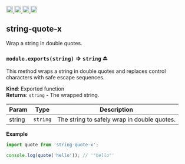 <a href="https://travis-ci.org/Xotic750/string-quote-x"
   title="Travis status">
<img
   src="https://travis-ci.org/Xotic750/string-quote-x.svg?branch=master"
   alt="Travis status" height="18"/>
</a>
<a href="https://david-dm.org/Xotic750/string-quote-x"
   title="Dependency status">
<img src="https://david-dm.org/Xotic750/string-quote-x.svg"
   alt="Dependency status" height="18"/>
</a>
<a href="https://david-dm.org/Xotic750/string-quote-x#info=devDependencies"
   title="devDependency status">
<img src="https://david-dm.org/Xotic750/string-quote-x/dev-status.svg"
   alt="devDependency status" height="18"/>
</a>
<a href="https://badge.fury.io/js/string-quote-x" title="npm version">
<img src="https://badge.fury.io/js/string-quote-x.svg"
   alt="npm version" height="18"/>
</a>
<a name="module_string-quote-x"></a>

## string-quote-x

Wrap a string in double quotes.

<a name="exp_module_string-quote-x--module.exports"></a>

### `module.exports(string)` ⇒ <code>string</code> ⏏

This method wraps a string in double quotes and replaces control characters
with safe escape sequences.

**Kind**: Exported function  
**Returns**: <code>string</code> - The wrapped string.

| Param  | Type                | Description                                 |
| ------ | ------------------- | ------------------------------------------- |
| string | <code>string</code> | The string to safely wrap in double quotes. |

**Example**

```js
import quote from 'string-quote-x';

console.log(quote('hello')); // '"hello"'
```
